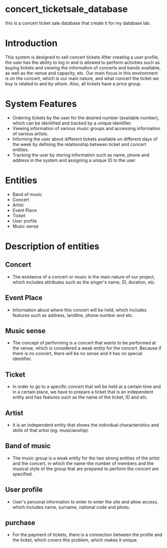 # concert_ticketsale_database
this is a concert ticket sale database that create it for my database lab.


# Introduction

This system is designed to sell concert tickets
After creating a user profile,
the user has the ability to log in and is allowed to perform activities such as buying tickets and viewing the information of concerts and bands available, as well as the venue and capacity, etc.
Our main focus in this environment is on the concert, which is our main nature, and what concert the ticket we buy is related to and by whom.
Also, all tickets have a price group.

# System Features
  -  Ordering tickets by the user for the desired number (available number), which can be identified and tracked by a unique identifier.
  -  Viewing information of various music groups and accessing information of various artists.
  -  Informing the user about different tickets available on different days of the week by defining the relationship between ticket and concert entities.
  -  Tracking the user by storing information such as name, phone and address in the system and assigning a unique ID to the user
  
# Entities

  -  Band of music
  -  Concert
  -  Artist
  -  Event Place
  -  Ticket
  -  User profile
  -  Music sense

# Description of entities

  ## Concert
  
   - The existence of a concert or music is the main nature of our project, which includes attributes such as the singer's name, ID, duration, etc.

  ## Event Place
  
   - Information about where this concert will be held, which includes features such as address, landline,  phone number and etc.
  
  ## Music sense
    
   - The concept of performing is a concert that wants to be performed at the venue, which is considered a weak entity for the concert. Because if there      is no concert, there will be no sense and it has no special identifier.
  
  ## Ticket
  
   - In order to go to a specific concert that will be held at a certain time and in a certain place, we have to prepare a ticket that is an independent      entity and has features such as the name of the ticket, ID and etc.
   
  ## Artist
    
   - It is an independent entity that shows the individual characteristics and skills of that artist (eg: musicianship).

  ## Band of music
   
   - The music group is a weak entity for the two strong entities of the artist and the concert, in which the name-the number of members and the musical      style of the group that are prepared to perform the concert are specified.
  
  ## User profile
  
   - User's personal information to enter to enter the site and allow access, which includes name, surname, national code and photo.

  ## purchase
  
   - For the payment of tickets, there is a connection between the profile and the ticket, which covers this problem, which makes it unique.
